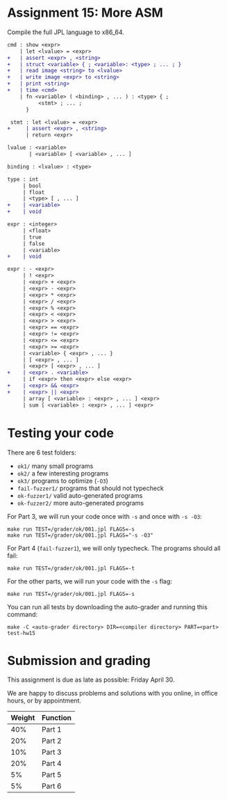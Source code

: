 Assignment 15: More ASM
=======================

Compile the full JPL language to x86_64.
 
```diff
cmd : show <expr>
    | let <lvalue> = <expr>
+   | assert <expr> , <string>
+   | struct <variable> { ; <variable>: <type> ; ... ; }
+   | read image <string> to <lvalue>
+   | write image <expr> to <string>
+   | print <string>
+   | time <cmd>
    | fn <variable> ( <binding> , ... ) : <type> { ;
          <stmt> ; ... ;
      }

 stmt : let <lvalue> = <expr>
+     | assert <expr> , <string>
      | return <expr>

lvalue : <variable>
       | <variable> [ <variable> , ... ]

binding : <lvalue> : <type>

type : int
     | bool
     | float
     | <type> [ , ... ]
+    | <variable>
+    | void

expr : <integer>
     | <float>
     | true
     | false
     | <variable>
+    | void

expr : - <expr>
     | ! <expr>
     | <expr> + <expr>
     | <expr> - <expr>
     | <expr> * <expr>
     | <expr> / <expr>
     | <expr> % <expr>
     | <expr> < <expr>
     | <expr> > <expr>
     | <expr> == <expr>
     | <expr> != <expr>
     | <expr> <= <expr>
     | <expr> >= <expr>
     | <variable> { <expr> , ... }
     | [ <expr> , ... ]
     | <expr> [ <expr> , ... ]
+    | <expr> . <variable>
     | if <expr> then <expr> else <expr>
+    | <expr> && <expr>
+    | <expr> || <expr>
     | array [ <variable> : <expr> , ... ] <expr>
     | sum [ <variable> : <expr> , ... ] <expr>
```


# Testing your code

There are 6 test folders:

- `ok1/` many small programs
- `ok2/` a few interesting programs
- `ok3/` programs to optimize (`-O3`)
- `fail-fuzzer1/` programs that should not typecheck
- `ok-fuzzer1/` valid auto-generated programs
- `ok-fuzzer2/` more auto-generated programs

For Part 3, we will run your code once with `-s` and once with `-s -O3`:

    make run TEST=/grader/ok/001.jpl FLAGS=-s
    make run TEST=/grader/ok/001.jpl FLAGS="-s -O3"

For Part 4 (`fail-fuzzer1`), we will only typecheck. The programs should all fail:

    make run TEST=/grader/ok/001.jpl FLAGS=-t

For the other parts, we will run your code with the `-s` flag:

    make run TEST=/grader/ok/001.jpl FLAGS=-s

You can run all tests by downloading the auto-grader and running this command:

    make -C <auto-grader directory> DIR=<compiler directory> PART=<part> test-hw15


# Submission and grading

This assignment is due as late as possible: Friday April 30.

We are happy to discuss problems and solutions with you online, in office
hours, or by appointment.

| Weight | Function |
|--------|----------|
| 40%    | Part 1   |
| 20%    | Part 2   |
| 10%    | Part 3   |
| 20%    | Part 4   |
|  5%    | Part 5   |
|  5%    | Part 6   |

